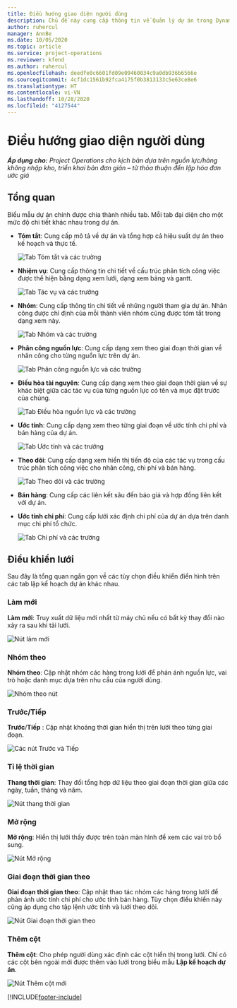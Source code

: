 ```yaml
---
title: Điều hướng giao diện người dùng
description: Chủ đề này cung cấp thông tin về Quản lý dự án trong Dynamics 365 Project Operations.
author: ruhercul
manager: AnnBe
ms.date: 10/05/2020
ms.topic: article
ms.service: project-operations
ms.reviewer: kfend
ms.author: ruhercul
ms.openlocfilehash: deedfe0c6601fd09e09460034c9a0db936b6566e
ms.sourcegitcommit: 4cf1dc1561b92fca4175f0b3813133c5e63ce8e6
ms.translationtype: HT
ms.contentlocale: vi-VN
ms.lasthandoff: 10/28/2020
ms.locfileid: "4127544"
---
```

# <a name="navigating-the-user-interface"></a>Điều hướng giao diện người dùng

_**Áp dụng cho:** Project Operations cho kịch bản dựa trên nguồn lực/hàng không nhập kho, triển khai bản đơn giản – từ thỏa thuận đến lập hóa đơn ước giá_

## <a name="overview"></a>Tổng quan

Biểu mẫu dự án chính được chia thành nhiều tab. Mỗi tab đại diện cho một mức độ chi tiết khác nhau trong dự án.

- **Tóm tắt**: Cung cấp mô tả về dự án và tổng hợp cả hiệu suất dự án theo kế hoạch và thực tế.

    ![Tab Tóm tắt và các trường](media/navigation7.png)

- **Nhiệm vụ**: Cung cấp thông tin chi tiết về cấu trúc phân tích công việc được thể hiện bằng dạng xem lưới, dạng xem bảng và gantt.

    ![Tab Tác vụ và các trường](media/navigation8.png)

- **Nhóm**: Cung cấp thông tin chi tiết về những người tham gia dự án. Nhân công được chỉ định của mỗi thành viên nhóm cũng được tóm tắt trong dạng xem này.

    ![Tab Nhóm và các trường](media/navigation9.png)

- **Phân công nguồn lực**: Cung cấp dạng xem theo giai đoạn thời gian về nhân công cho từng nguồn lực trên dự án.

    ![Tab Phân công nguồn lực và các trường](media/navigation10.png)

- **Điều hòa tài nguyên**: Cung cấp dạng xem theo giai đoạn thời gian về sự khác biệt giữa các tác vụ của từng nguồn lực có tên và mục đặt trước của chúng.

    ![Tab Điều hòa nguồn lực và các trường](media/navigation11.png)

- **Ước tính**: Cung cấp dạng xem theo từng giai đoạn về ước tính chi phí và bán hàng của dự án.

    ![Tab Ước tính và các trường](media/navigation12.png)

- **Theo dõi**: Cung cấp dạng xem hiển thị tiến độ của các tác vụ trong cấu trúc phân tích công việc cho nhân công, chi phí và bán hàng.

    ![Tab Theo dõi và các trường](media/navigation13.png)

- **Bán hàng**: Cung cấp các liên kết sâu đến báo giá và hợp đồng liên kết với dự án.

- **Ước tính chi phí**: Cung cấp lưới xác định chi phí của dự án dựa trên danh mục chi phí tổ chức.

    ![Tab Chi phí và các trường](media/navigation14.png)

## <a name="grid-controls"></a>Điều khiển lưới

Sau đây là tổng quan ngắn gọn về các tùy chọn điều khiển điển hình trên các tab lập kế hoạch dự án khác nhau.

### <a name="refresh"></a>Làm mới

**Làm mới**: Truy xuất dữ liệu mới nhất từ máy chủ nếu có bất kỳ thay đổi nào xảy ra sau khi tải lưới.

![Nút làm mới](media/navigation7.png)

### <a name="group-by"></a>Nhóm theo

**Nhóm theo**: Cập nhật nhóm các hàng trong lưới để phản ánh nguồn lực, vai trò hoặc danh mục dựa trên nhu cầu của người dùng.

![Nhóm theo nút](media/navigation6.png)

### <a name="previousnext"></a>Trước/Tiếp

**Trước**/**Tiếp** : Cập nhật khoảng thời gian hiển thị trên lưới theo từng giai đoạn.

![Các nút Trước và Tiếp](media/navigation2.png)

### <a name="timescale"></a>Tỉ lệ thời gian

**Thang thời gian**: Thay đổi tổng hợp dữ liệu theo giai đoạn thời gian giữa các ngày, tuần, tháng và năm.

![Nút thang thời gian](media/navigation3.png)

### <a name="expand"></a>Mở rộng

**Mở rộng**: Hiển thị lưới thấy được trên toàn màn hình để xem các vai trò bổ sung.

![Nút Mở rộng](media/navigation4.png)

### <a name="time-phase-by"></a>Giai đoạn thời gian theo

**Giai đoạn thời gian theo**: Cập nhật thao tác nhóm các hàng trong lưới để phản ánh ước tính chi phí cho ước tính bán hàng. Tùy chọn điều khiển này cũng áp dụng cho tập lệnh ước tính và lưới theo dõi.

![Nút Giai đoạn thời gian theo](media/navigation0.png)

### <a name="add-column"></a>Thêm cột

**Thêm cột**: Cho phép người dùng xác định các cột hiển thị trong lưới. Chỉ có các cột bên ngoài mới được thêm vào lưới trong biểu mẫu **Lập kế hoạch dự án**.

![Nút Thêm cột mới](media/navigation5.png)


[!INCLUDE[footer-include](../includes/footer-banner.md)]